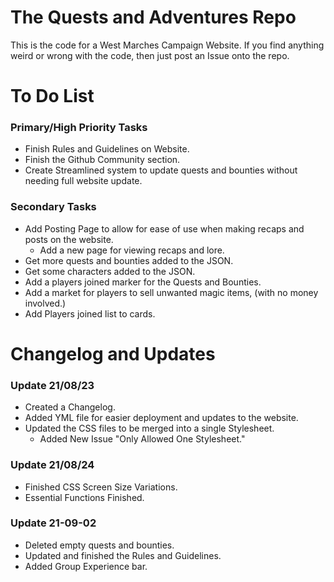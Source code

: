 # The Quests and Adventures Repo
This is the code for a West Marches Campaign Website. If you find anything weird or wrong with the code, then just post an Issue onto the repo.

# To Do List
### Primary/High Priority Tasks
- Finish Rules and Guidelines on Website.
- Finish the Github Community section.
- Create Streamlined system to update quests and bounties without needing full website update.

### Secondary Tasks
- Add Posting Page to allow for ease of use when making recaps and posts on the website.
	- Add a new page for viewing recaps and lore.
- Get more quests and bounties added to the JSON.
- Get some characters added to the JSON.
- Add a players joined marker for the Quests and Bounties.
- Add a market for players to sell unwanted magic items, (with no money involved.)
- Add Players joined list to cards.


# Changelog and Updates
### Update 21/08/23
- Created a Changelog.
- Added YML file for easier deployment and updates to the website.
- Updated the CSS files to be merged into a single Stylesheet.
  - Added New Issue "Only Allowed One Stylesheet."

### Update 21/08/24
- Finished CSS Screen Size Variations.
- Essential Functions Finished.

### Update 21-09-02
- Deleted empty quests and bounties.
- Updated and finished the Rules and Guidelines.
- Added Group Experience bar.
